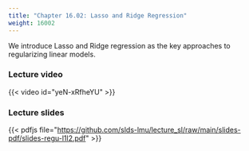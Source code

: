 ```yaml
---
title: "Chapter 16.02: Lasso and Ridge Regression"
weight: 16002
---
```

We introduce Lasso and Ridge regression as the key approaches to regularizing linear models.

<!--more-->

### Lecture video

{{< video id="yeN-xRfheYU" >}}

### Lecture slides

{{< pdfjs file="https://github.com/slds-lmu/lecture_sl/raw/main/slides-pdf/slides-regu-l1l2.pdf" >}}
